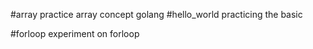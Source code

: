 #array 
practice array concept  golang 
#hello_world
practicing the basic 

#forloop
experiment on forloop
